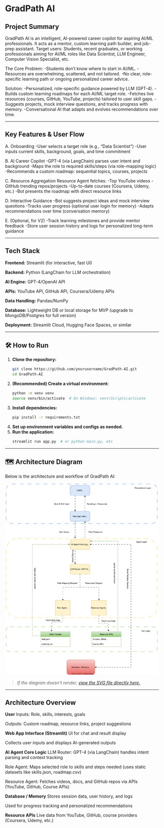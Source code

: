 # GradPath AI

## **Project Summary**
GradPath AI is an intelligent, AI-powered career copilot for aspiring AI/ML professionals. It acts as a mentor, custom learning path builder, and job-prep assistant.
Target users: Students, recent graduates, or working professionals aiming for AI/ML roles like Data Scientist, LLM Engineer, Computer Vision Specialist, etc.

The Core Problem:
-Students don’t know where to start in AI/ML.
-Resources are overwhelming, scattered, and not tailored.
-No clear, role-specific learning path or ongoing personalized career advice.

Solution:
-Personalized, role-specific guidance powered by LLM (GPT-4).
-Builds custom learning roadmaps for each AI/ML target role.
-Fetches live resources (courses, GitHub, YouTube, projects) tailored to user skill gaps.
-Suggests projects, mock interview questions, and tracks progress with memory.
-Conversational AI that adapts and evolves recommendations over time.

---

## **Key Features & User Flow**
   
A. Onboarding
-User selects a target role (e.g., “Data Scientist”)
-User inputs current skills, background, goals, and time commitment

B. AI Career Copilot
-GPT-4 (via LangChain) parses user intent and background
-Maps the role to required skills/steps (via role-mapping logic)
-Recommends a custom roadmap: sequential topics, courses, projects

C. Resource Aggregation
Resource Agent fetches:
-Top YouTube videos
-GitHub trending repos/projects
-Up-to-date courses (Coursera, Udemy, etc.)
-Bot presents the roadmap with direct resource links

D. Interactive Guidance
-Bot suggests project ideas and mock interview questions
-Tracks user progress (optional user login for memory)
-Adapts recommendations over time (conversation memory)

E. (Optional, for V2)
-Track learning milestones and provide mentor feedback
-Store user session history and logs for personalized long-term guidance

---
## **Tech Stack**
**Frontend:** Streamlit (for interactive, fast UI)

**Backend:** Python (LangChain for LLM orchestration)

**AI Engine:** GPT-4/OpenAI API

**APIs:** YouTube API, GitHub API, Coursera/Udemy APIs

**Data Handling:** Pandas/NumPy

**Database:** Lightweight DB or local storage for MVP (upgrade to MongoDB/Postgres for full version)

**Deployment:** Streamlit Cloud, Hugging Face Spaces, or similar

---

## 🛠️ How to Run

1. **Clone the repository:**
    ```bash
    git clone https://github.com/yourusername/GradPath-AI.git
    cd GradPath-AI
    ```
2. **(Recommended) Create a virtual environment:**
    ```bash
    python -m venv venv
    source venv/bin/activate  # On Windows: venv\Scripts\activate
    ```
3. **Install dependencies:**
    ```bash
    pip install -r requirements.txt
    ```
4. **Set up environment variables and configs as needed.**
5. **Run the application:**
    ```bash
    streamlit run app.py  # or python main.py, etc
    ```

---

## 🗺️ Architecture Diagram

Below is the architecture and workflow of GradPath AI:

![GradPath AI Architecture](./Updated%20GradPath%20AI.drawio.svg)

> _If the diagram doesn't render, [view the SVG file directly here.](./Updated%20GradPath%20AI.drawio.svg)_

---
## **Architecture Overview**

**User**
Inputs: Role, skills, interests, goals

Outputs: Custom roadmap, resource links, project suggestions

**Web App Interface (Streamlit)**
UI for chat and result display

Collects user inputs and displays AI-generated outputs

**AI Agent Core Logic**
LLM Router: GPT-4 (via LangChain) handles intent parsing and context tracking

Role Agent: Maps selected role to skills and steps needed (uses static datasets like skills.json, roadmap.csv)

Resource Agent: Fetches videos, docs, and GitHub repos via APIs (YouTube, GitHub, Course APIs)

**Database / Memory**
Stores session data, user history, and logs

Used for progress tracking and personalized recommendations

**Resource APIs**
Live data from YouTube, GitHub, course providers (Coursera, Udemy, etc.)



